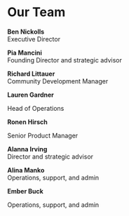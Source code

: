 # Our Team

**Ben Nickolls**\
Executive Director

**Pia Mancini**\
Founding Director and strategic advisor

**Richard Littauer**\
Community Development Manager

**Lauren Gardner**

Head of Operations

**Ronen Hirsch**

Senior Product Manager

**Alanna Irving**\
Director and strategic advisor

**Alina Manko**\
Operations, support, and admin

**Ember Buck**

Operations, support, and admin



